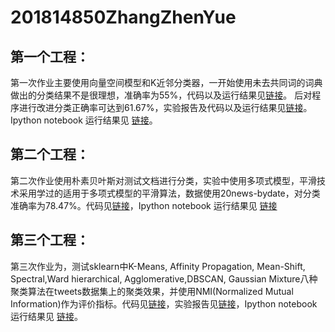 # 201814850ZhangZhenYue
第一个工程：
---
 第一次作业主要使用向量空间模型和K近邻分类器，一开始使用未去共同词的词典做出的分类结果不是很理想，准确率为55%，代码以及运行结果见[链接](https://github.com/ZhenyueZhang/201814850ZhangZhenYue/tree/homework1)。 后对程序进行改进分类正确率可达到61.67%，实验报告及代码以及运行结果见[链接](https://github.com/ZhenyueZhang/201814850ZhangZhenYue/tree/homework1_latest%E2%80%94%E2%80%94version)。 Ipython notebook 运行结果见 [链接](https://github.com/ZhenyueZhang/201814850ZhangZhenYue/blob/homework1_latest%E2%80%94%E2%80%94version/VSM_KNN.ipynb)。

第二个工程：
---
第二次作业使用朴素贝叶斯对测试文档进行分类，实验中使用多项式模型，平滑技术采用学过的适用于多项式模型的平滑算法，数据使用20news-bydate，对分类准确率为78.47%。代码见[链接](https://github.com/ZhenyueZhang/201814850ZhangZhenYue/tree/homework2)，Ipython notebook 运行结果见 [链接](https://github.com/ZhenyueZhang/201814850ZhangZhenYue/blob/homework2/bayes-checkpoint.ipynb)


第三个工程：
---
第三次作业为，测试sklearn中K-Means, Affinity Propagation, Mean-Shift, Spectral,Ward hierarchical, Agglomerative,DBSCAN, Gaussian Mixture八种聚类算法在tweets数据集上的聚类效果，并使用NMI(Normalized Mutual Information)作为评价指标。代码见[链接](https://github.com/ZhenyueZhang/201814850ZhangZhenYue/blob/homework3/cluster.py)，实验报告见[链接](https://github.com/ZhenyueZhang/201814850ZhangZhenYue/blob/homework3/%E8%81%9A%E7%B1%BB%E5%AE%9E%E9%AA%8C%E6%8A%A5%E5%91%8A.pdf)，Ipython notebook 运行结果见 [链接](https://github.com/ZhenyueZhang/201814850ZhangZhenYue/blob/homework3/clustering.ipynb)。
